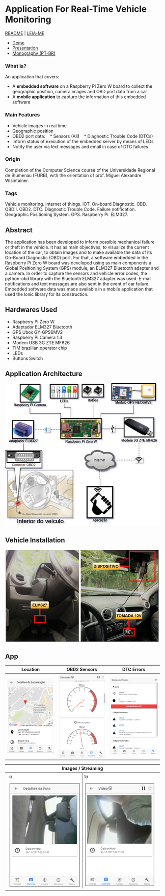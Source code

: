 # Application For Real-Time Vehicle Monitoring
[README](README.md) | [LEIA-ME](README_PT_BR.md)

- <a href="https://youtu.be/3hla2eGgnB4">Demo</a>
- [Presentation](/apresentação/tcc_bcc_2017_2_mmgsilva_MaiconMachadoGerardiDaSilva-AP.pdf)
- [Monography (PT-BR)](https://github.com/maiconn/tcc/raw/master/monografia/VF%20-%20Ajustes%20Finais/tcc_bcc_2017_2_mmgsilva_MaiconMachadoGerardiDaSilva-VF.pdf)

### What is?
An application that covers:
- A **embedded software** on a Raspberry Pi Zero W board to collect the geographic position, camera images and OBD port data from a car
- A **mobile application** to capture the information of this embedded software

### Main Features
* Vehicle images in real time
* Geographic position
* OBD2 port data:
   * Sensors (All)
   * Diagnostic Trouble Code (DTCs)
* Inform status of execution of the embedded server by means of LEDs
* Notify the user via text messages and email in case of DTC failures

### Origin
Completion of the Computer Science course of the Universidade Regional de Blumenau (FURB), with the orientation of prof. Miguel Alexandre Wisintainer.

### Tags 
Vehicle monitoring. Internet of things. IOT. On-board Diagnostic. OBD. OBDII. OBD2. DTC. Diagnostic Trouble Code. Failure notification. Geographic Positioning System. GPS. Raspberry Pi. ELM327.

## Abstract
The application has been developed to inform possible mechanical failure or theft in the vehicle. It has as main objectives, to visualize the current location of the car, to obtain images and to make available the data of its On-Board Diagnostic (OBD) port. For that, a software embedded in the Raspberry Pi Zero W board was developed using as main components a Global Positioning System (GPS) module, an ELM327 Bluetooth adapter and a camera. In order to capture the sensors and vehicle error codes, the python-obd library with the Bluetooth ELM327 adapter was used. E-mail notifications and text messages are also sent in the event of car failure. Embedded software data was made available in a mobile application that used the Ionic library for its construction.

## Hardwares Used
- Raspberry Pi Zero W
- Adaptador ELM327 Bluetooth
- GPS Ubox GY-GPS6MV2
- Raspberry Pi Camera 1.3
- Modem USB 3G ZTE MF626
- TIM brazilian operator chip
- LEDs
- Buttons Switch

## Application Architecture
<kbd>
  <img src="/apresentação/2%20-%20diagrama%20de%20arquitetura.png">
</kbd>

## Vehicle Installation
<kbd>
  <img src="/docs/install.png">
</kbd>

## App
| Location | OBD2 Sensors  | DTC Errors |
| ------------- | ------------- | ------------- |
| <img src="/docs/localizacao.png">| <img src="/docs/sensores.png"> | <img src="/docs/dtcs.png"> |

| Images / Streaming |
| ------------- |
| <img src="/docs/camera.png"> |
